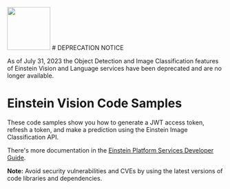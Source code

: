 <img src="https://einstein.ai/static/images/pages/home-einstein.svg" width="100px">
# DEPRECATION NOTICE

As of July 31, 2023 the Object Detection and Image Classification features of Einstein Vision and Language services have been deprecated and are no longer available.

# Einstein Vision Code Samples
These code samples show you how to generate a JWT access token, refresh a token, and make a prediction using the Einstein Image Classification API. 

There's more documentation in the [Einstein Platform Services Developer Guide](https://metamind.readme.io/).

**Note:** Avoid security vulnerabilities and CVEs by using the latest versions of code libraries and dependencies.
